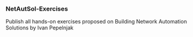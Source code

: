 ### NetAutSol-Exercises
Publish all hands-on exercises proposed on Building Network Automation Solutions by Ivan Pepelnjak
